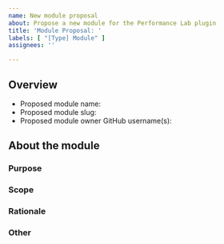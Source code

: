 ```yaml
---
name: New module proposal
about: Propose a new module for the Performance Lab plugin
title: 'Module Proposal: '
labels: [ "[Type] Module" ]
assignees: ''

---
```


<!-- Thank you for your interest in proposing a new module for the Performance Lab plugin! For more details on the module proposal process, please see our [Proposing a new module guide](https://github.com/WordPress/performance/blob/trunk/docs/Proposing-a-new-module.md). Please complete the template below to submit a proposal.

Once a module is proposed, we will discuss it in an upcoming weekly meeting and work with you to determine next steps. -->

## Overview
- Proposed module name:
- Proposed module slug:
- Proposed module owner GitHub username(s):
<!-- All modules must have at least one designated owner. If you cannot commit to working on this module yourself, leave this blank for now and please work to find an owner who can move the proposal forward. A new module will only be approved once it has at least one designated owner. -->

## About the module

### Purpose
<!-- What will this module do in the Performance Lab plugin and, ultimately, in core? -->

### Scope
<!-- What is in and out of scope for the module implementation? -->

### Rationale
<!-- Why is this module important to implement in the Performance Lab plugin and WordPress core? How does it fit with the [values and philosophies of WordPress](https://wordpress.org/about/philosophy/)?  -->

### Other
<!-- Any other details or information about the proposed module that you’d like to share with the Performance Team. -->
